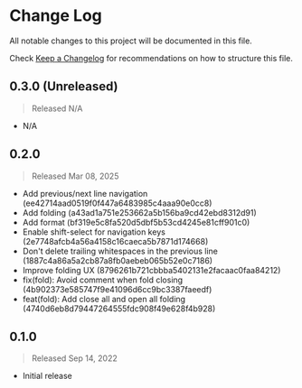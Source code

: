 # Change Log

All notable changes to this project will be documented in this file.

Check [Keep a Changelog](http://keepachangelog.com/) for recommendations on how to structure this file.


## 0.3.0 (Unreleased)
> Released N/A

* N/A

## 0.2.0
> Released Mar 08, 2025

* Add previous/next line navigation (ee42714aad0519f0f447a6483985c4aaa90e0cc8)
* Add folding (a43ad1a751e253662a5b156ba9cd42ebd8312d91)
* Add format (bf319e5c8fa520d5dbf5b53cd4245e81cff901c0)
* Enable shift-select for navigation keys (2e7748afcb4a56a4158c16caeca5b7871d174668)
* Don't delete trailing whitespaces in the previous line (1887c4a86a5a2cb87a8fb0aebeb065b52e0c7186)
* Improve folding UX (8796261b721cbbba5402131e2facaac0faa84212)
* fix(fold): Avoid comment when fold closing (4b902373e585747f9e41096d6cc9bc3387faeedf)
* feat(fold): Add close all and open all folding (4740d6eb8d79447264555fdc908f49e628f4b928)

## 0.1.0
> Released Sep 14, 2022

* Initial release
